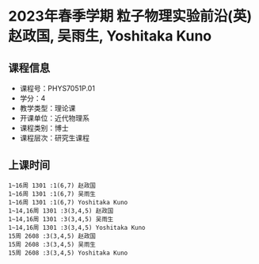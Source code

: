 # 2023年春季学期 粒子物理实验前沿(英) 赵政国, 吴雨生, Yoshitaka Kuno






## 课程信息

- 课程号：PHYS7051P.01
- 学分：4
- 教学类型：理论课
- 开课单位：近代物理系
- 课程类别：博士
- 课程层次：研究生课程

## 上课时间

```
1~16周 1301 :1(6,7) 赵政国
1~16周 1301 :1(6,7) 吴雨生
1~16周 1301 :1(6,7) Yoshitaka Kuno
1~14,16周 1301 :3(3,4,5) 赵政国
1~14,16周 1301 :3(3,4,5) 吴雨生
1~14,16周 1301 :3(3,4,5) Yoshitaka Kuno
15周 2608 :3(3,4,5) 赵政国
15周 2608 :3(3,4,5) 吴雨生
15周 2608 :3(3,4,5) Yoshitaka Kuno
```

